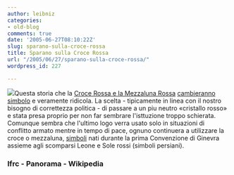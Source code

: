 ```yaml
---
author: leibniz
categories:
- old-blog
comments: true
date: '2005-06-27T08:10:22Z'
slug: sparano-sulla-croce-rossa
title: Sparano sulla Croce Rossa
url: "/2005/06/27/sparano-sulla-croce-rossa/"
wordpress_id: 227

---
```

![](http://www.panorama.it/media/020001039862.jpg)Questa storia che la [Croce Rossa e la Mezzaluna Rossa](http://www.ifrc.org/) [cambieranno simbolo](http://www.panorama.it/europa/capitali/articolo/ix1-A020001031501)
e veramente ridicola. La scelta - tipicamente in linea con il nostro
bisogno di correttezza politica - di passare a un piu neutro «cristallo
rosso» e stata presa proprio per non far sembrare l'isttuzione troppo
schierata. Comunque sembra che l'ultimo logo verra usato solo in
situazioni di conflitto armato mentre in tempo di pace,
ognuno continuera a utilizzare la croce o mezzaluna, [simboli](http://it.wikipedia.org/wiki/Croce_Rossa_Internazionale) nati durante la prima Convenzione di Ginevra assieme agli scomparsi Leone e Sole rossi (simboli persiani).  



### Ifrc - Panorama - Wikipedia
